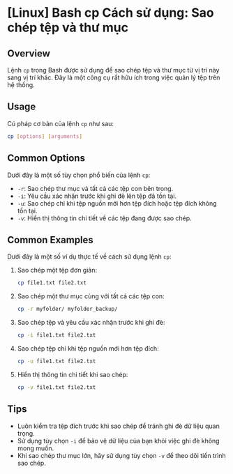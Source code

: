 # [Linux] Bash cp Cách sử dụng: Sao chép tệp và thư mục

## Overview
Lệnh `cp` trong Bash được sử dụng để sao chép tệp và thư mục từ vị trí này sang vị trí khác. Đây là một công cụ rất hữu ích trong việc quản lý tệp trên hệ thống.

## Usage
Cú pháp cơ bản của lệnh `cp` như sau:

```bash
cp [options] [arguments]
```

## Common Options
Dưới đây là một số tùy chọn phổ biến của lệnh `cp`:

- `-r`: Sao chép thư mục và tất cả các tệp con bên trong.
- `-i`: Yêu cầu xác nhận trước khi ghi đè lên tệp đã tồn tại.
- `-u`: Sao chép chỉ khi tệp nguồn mới hơn tệp đích hoặc tệp đích không tồn tại.
- `-v`: Hiển thị thông tin chi tiết về các tệp đang được sao chép.

## Common Examples
Dưới đây là một số ví dụ thực tế về cách sử dụng lệnh `cp`:

1. Sao chép một tệp đơn giản:
   ```bash
   cp file1.txt file2.txt
   ```

2. Sao chép một thư mục cùng với tất cả các tệp con:
   ```bash
   cp -r myfolder/ myfolder_backup/
   ```

3. Sao chép tệp và yêu cầu xác nhận trước khi ghi đè:
   ```bash
   cp -i file1.txt file2.txt
   ```

4. Sao chép tệp chỉ khi tệp nguồn mới hơn tệp đích:
   ```bash
   cp -u file1.txt file2.txt
   ```

5. Hiển thị thông tin chi tiết khi sao chép:
   ```bash
   cp -v file1.txt file2.txt
   ```

## Tips
- Luôn kiểm tra tệp đích trước khi sao chép để tránh ghi đè dữ liệu quan trọng.
- Sử dụng tùy chọn `-i` để bảo vệ dữ liệu của bạn khỏi việc ghi đè không mong muốn.
- Khi sao chép thư mục lớn, hãy sử dụng tùy chọn `-v` để theo dõi tiến trình sao chép.